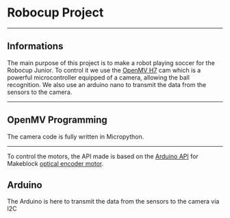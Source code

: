 # Robocup Project
***
## Informations
The main purpose of this project is to make a robot playing soccer for the Robocup Junior.
To control it we use the [OpenMV H7](https://openmv.io/products/openmv-cam-h7) cam which is a powerful microcontroller equipped of a camera, allowing the ball recognition.
We also use an arduino nano to transmit the data from the sensors to the camera.
***
## OpenMV Programming
The camera code is fully written in Micropython.
***
To control the motors, the API made is based on the [Arduino API](https://github.com/Makeblock-official/Makeblock-Libraries) for Makeblock [optical encoder motor](https://store.makeblock.com/products/makeblock-steam-education-intermediate-solution-kit?_pos=3&_sid=7f845949e&_ss=r).

## Arduino
The Arduino is here to transmit the data from the sensors to the camera via I2C
